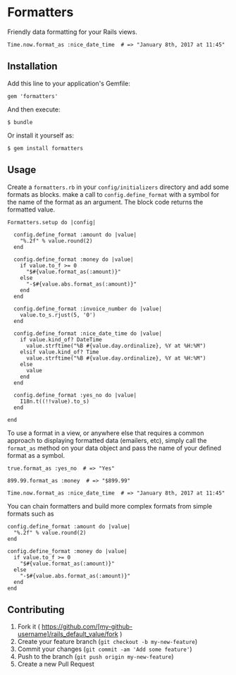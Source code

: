 # Formatters

Friendly data formatting for your Rails views.

    Time.now.format_as :nice_date_time  # => "January 8th, 2017 at 11:45"

## Installation

Add this line to your application's Gemfile:

    gem 'formatters'

And then execute:

    $ bundle

Or install it yourself as:

    $ gem install formatters

## Usage

Create a `formatters.rb` in your `config/initializers` directory and add some formats as blocks. make a call to `config.define_format` with a symbol for the name of the format as an argument. The block code returns the formatted value.

    Formatters.setup do |config|

      config.define_format :amount do |value|
        "%.2f" % value.round(2)
      end

      config.define_format :money do |value|
        if value.to_f >= 0
          "$#{value.format_as(:amount)}"
        else
          "-$#{value.abs.format_as(:amount)}"
        end
      end

      config.define_format :invoice_number do |value|
        value.to_s.rjust(5, '0')
      end

      config.define_format :nice_date_time do |value|
        if value.kind_of? DateTime
          value.strftime("%B #{value.day.ordinalize}, %Y at %H:%M")
        elsif value.kind_of? Time
          value.strftime("%B #{value.day.ordinalize}, %Y at %H:%M")
        else
          value
        end
      end

      config.define_format :yes_no do |value|
        I18n.t((!!value).to_s)
      end

    end

To use a format in a view, or anywhere else that requires a common approach to displaying formatted data (emailers, etc), simply call the `format_as` method on your data object and pass the name of your defined format as a symbol.

    true.format_as :yes_no  # => "Yes"

    899.99.format_as :money  # => "$899.99"

    Time.now.format_as :nice_date_time  # => "January 8th, 2017 at 11:45"


You can chain formatters and build more complex formats from simple formats such as

    config.define_format :amount do |value|
      "%.2f" % value.round(2)
    end

    config.define_format :money do |value|
      if value.to_f >= 0
        "$#{value.format_as(:amount)}"
      else
        "-$#{value.abs.format_as(:amount)}"
      end
    end



## Contributing

1. Fork it ( https://github.com/[my-github-username]/rails_default_value/fork )
2. Create your feature branch (`git checkout -b my-new-feature`)
3. Commit your changes (`git commit -am 'Add some feature'`)
4. Push to the branch (`git push origin my-new-feature`)
5. Create a new Pull Request
